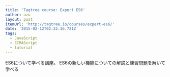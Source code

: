 ```yaml
---
title: 'Tagtree course: Expert ES6'
author: azu
layout: post
itemUrl: 'http://tagtree.io/courses/expert-es6/'
date: '2015-02-12T02:32:16.721Z'
tags:
  - JavaScript
  - ECMAScript
  - tutorial
---
```

ES6について学べる講座。
ES6の新しい機能についての解説と練習問題を解いて学べる
